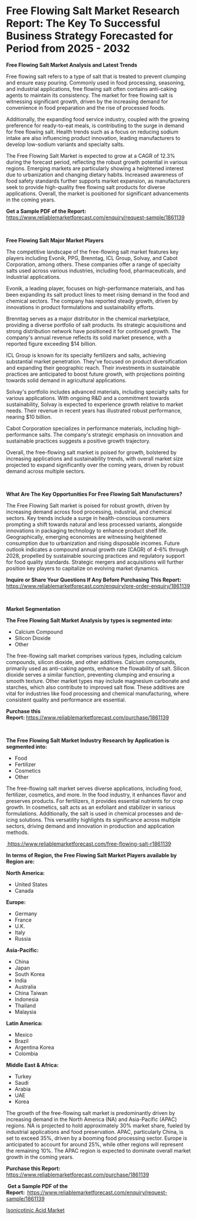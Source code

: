 <p><h1>Free Flowing Salt Market Research Report: The Key To Successful Business Strategy Forecasted for Period from 2025 - 2032</h1></p><p><strong>Free Flowing Salt Market Analysis and Latest Trends</strong></p>
<p><p>Free flowing salt refers to a type of salt that is treated to prevent clumping and ensure easy pouring. Commonly used in food processing, seasoning, and industrial applications, free flowing salt often contains anti-caking agents to maintain its consistency. The market for free flowing salt is witnessing significant growth, driven by the increasing demand for convenience in food preparation and the rise of processed foods. </p><p>Additionally, the expanding food service industry, coupled with the growing preference for ready-to-eat meals, is contributing to the surge in demand for free flowing salt. Health trends such as a focus on reducing sodium intake are also influencing product innovation, leading manufacturers to develop low-sodium variants and specialty salts.</p><p>The Free Flowing Salt Market is expected to grow at a CAGR of 12.3% during the forecast period, reflecting the robust growth potential in various regions. Emerging markets are particularly showing a heightened interest due to urbanization and changing dietary habits. Increased awareness of food safety standards further supports market expansion, as manufacturers seek to provide high-quality free flowing salt products for diverse applications. Overall, the market is positioned for significant advancements in the coming years.</p></p>
<p><strong>Get a Sample PDF of the Report:&nbsp;</strong> <a href="https://www.reliablemarketforecast.com/enquiry/request-sample/1861139?utm_campaign=3069&utm_medium=2&utm_source=Github&utm_content=ia&utm_term=02042025&utm_id=free-flowing-salt">https://www.reliablemarketforecast.com/enquiry/request-sample/1861139</a></p>
<p>&nbsp;</p>
<p><strong>Free Flowing Salt Major Market Players</strong></p>
<p><p>The competitive landscape of the free-flowing salt market features key players including Evonik, PPG, Brenntag, ICL Group, Solvay, and Cabot Corporation, among others. These companies offer a range of specialty salts used across various industries, including food, pharmaceuticals, and industrial applications.</p><p>Evonik, a leading player, focuses on high-performance materials, and has been expanding its salt product lines to meet rising demand in the food and chemical sectors. The company has reported steady growth, driven by innovations in product formulations and sustainability efforts.</p><p>Brenntag serves as a major distributor in the chemical marketplace, providing a diverse portfolio of salt products. Its strategic acquisitions and strong distribution network have positioned it for continued growth. The company's annual revenue reflects its solid market presence, with a reported figure exceeding $14 billion.</p><p>ICL Group is known for its specialty fertilizers and salts, achieving substantial market penetration. They've focused on product diversification and expanding their geographic reach. Their investments in sustainable practices are anticipated to boost future growth, with projections pointing towards solid demand in agricultural applications.</p><p>Solvay's portfolio includes advanced materials, including specialty salts for various applications. With ongoing R&D and a commitment towards sustainability, Solvay is expected to experience growth relative to market needs. Their revenue in recent years has illustrated robust performance, nearing $10 billion.</p><p>Cabot Corporation specializes in performance materials, including high-performance salts. The company's strategic emphasis on innovation and sustainable practices suggests a positive growth trajectory. </p><p>Overall, the free-flowing salt market is poised for growth, bolstered by increasing applications and sustainability trends, with overall market size projected to expand significantly over the coming years, driven by robust demand across multiple sectors.</p></p>
<p>&nbsp;</p>
<p><strong>What Are The Key Opportunities For Free Flowing Salt Manufacturers?</strong></p>
<p><p>The Free Flowing Salt market is poised for robust growth, driven by increasing demand across food processing, industrial, and chemical sectors. Key trends include a surge in health-conscious consumers prompting a shift towards natural and less processed variants, alongside innovations in packaging technology to enhance product shelf life. Geographically, emerging economies are witnessing heightened consumption due to urbanization and rising disposable incomes. Future outlook indicates a compound annual growth rate (CAGR) of 4-6% through 2028, propelled by sustainable sourcing practices and regulatory support for food quality standards. Strategic mergers and acquisitions will further position key players to capitalize on evolving market dynamics.</p></p>
<p><strong>Inquire or Share Your Questions If Any Before Purchasing This Report:</strong> <a href="https://www.reliablemarketforecast.com/enquiry/pre-order-enquiry/1861139?utm_campaign=3069&utm_medium=2&utm_source=Github&utm_content=ia&utm_term=02042025&utm_id=free-flowing-salt">https://www.reliablemarketforecast.com/enquiry/pre-order-enquiry/1861139</a></p>
<p>&nbsp;</p>
<p><strong>Market Segmentation</strong></p>
<p><strong>The Free Flowing Salt Market Analysis by types is segmented into:</strong></p>
<p><ul><li>Calcium Compound</li><li>Silicon Dioxide</li><li>Other</li></ul></p>
<p><p>The free-flowing salt market comprises various types, including calcium compounds, silicon dioxide, and other additives. Calcium compounds, primarily used as anti-caking agents, enhance the flowability of salt. Silicon dioxide serves a similar function, preventing clumping and ensuring a smooth texture. Other market types may include magnesium carbonate and starches, which also contribute to improved salt flow. These additives are vital for industries like food processing and chemical manufacturing, where consistent quality and performance are essential.</p></p>
<p><strong>Purchase this Report:&nbsp;</strong><a href="https://www.reliablemarketforecast.com/purchase/1861139?utm_campaign=3069&utm_medium=2&utm_source=Github&utm_content=ia&utm_term=02042025&utm_id=free-flowing-salt">https://www.reliablemarketforecast.com/purchase/1861139</a></p>
<p>&nbsp;</p>
<p><strong>The Free Flowing Salt Market Industry Research by Application is segmented into:</strong></p>
<p><ul><li>Food</li><li>Fertilizer</li><li>Cosmetics</li><li>Other</li></ul></p>
<p><p>The free-flowing salt market serves diverse applications, including food, fertilizer, cosmetics, and more. In the food industry, it enhances flavor and preserves products. For fertilizers, it provides essential nutrients for crop growth. In cosmetics, salt acts as an exfoliant and stabilizer in various formulations. Additionally, the salt is used in chemical processes and de-icing solutions. This versatility highlights its significance across multiple sectors, driving demand and innovation in production and application methods.</p></p>
<p><a href="https://www.reliablemarketforecast.com/free-flowing-salt-r1861139?utm_campaign=3069&utm_medium=2&utm_source=Github&utm_content=ia&utm_term=02042025&utm_id=free-flowing-salt">&nbsp;https://www.reliablemarketforecast.com/free-flowing-salt-r1861139</a></p>
<p><strong>In terms of Region, the Free Flowing Salt Market Players available by Region are:</strong></p>
<p>
    <p> <strong> North America: </strong>
        <ul>
            <li>United States</li>
            <li>Canada</li>
        </ul>
        </p> 
    <p> <strong> Europe: </strong>
        <ul>
            <li>Germany</li>
            <li>France</li>
            <li>U.K.</li>
            <li>Italy</li>
            <li>Russia</li>
        </ul>
        </p> 
    <p> <strong> Asia-Pacific: </strong>
        <ul>
            <li>China</li>
            <li>Japan</li>
            <li>South Korea</li>
            <li>India</li>
            <li>Australia</li>
            <li>China Taiwan</li>
            <li>Indonesia</li>
            <li>Thailand</li>
            <li>Malaysia</li>
        </ul>
        </p> 
    <p> <strong> Latin America: </strong>
        <ul>
            <li>Mexico</li>
            <li>Brazil</li>
            <li>Argentina Korea</li>
            <li>Colombia</li>
        </ul>
        </p> 
    <p> <strong> Middle East & Africa: </strong>
        <ul>
            <li>Turkey</li>
            <li>Saudi</li>
            <li>Arabia</li>
            <li>UAE</li>
            <li>Korea</li>
        </ul>
    </p>
    </p>
<p><p>The growth of the free-flowing salt market is predominantly driven by increasing demand in the North America (NA) and Asia-Pacific (APAC) regions. NA is projected to hold approximately 30% market share, fueled by industrial applications and food preservation. APAC, particularly China, is set to exceed 35%, driven by a booming food processing sector. Europe is anticipated to account for around 25%, while other regions will represent the remaining 10%. The APAC region is expected to dominate overall market growth in the coming years.</p></p>
<p><strong>Purchase this Report: </strong><a href="https://www.reliablemarketforecast.com/purchase/1861139?utm_campaign=3069&utm_medium=2&utm_source=Github&utm_content=ia&utm_term=02042025&utm_id=free-flowing-salt">https://www.reliablemarketforecast.com/purchase/1861139</a></p>
<p>&nbsp;<strong>Get a Sample PDF of the Report:&nbsp;&nbsp;</strong><a href="https://www.reliablemarketforecast.com/enquiry/request-sample/1861139?utm_campaign=3069&utm_medium=2&utm_source=Github&utm_content=ia&utm_term=02042025&utm_id=free-flowing-salt">https://www.reliablemarketforecast.com/enquiry/request-sample/1861139</a></p>
<p><strong></strong></p>
<p><p><a href="https://github.com/dailyspunj47/Market-Research-Report-List-1/blob/main/isonicotinic-acid-market.md?utm_campaign=3069&utm_medium=2&utm_source=Github&utm_content=ia&utm_term=02042025&utm_id=free-flowing-salt">Isonicotinic Acid Market</a></p></p>
